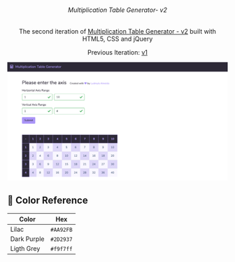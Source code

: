 <h6 align="center">
  Multiplication Table Generator- v2
</h6>
<p align="center">
  The second iteration of <a href="https://ludmylaalmeida.github.io/multiplicationTable-v2/" target="_blank">Multiplication Table Generator - v2</a> built with HTML5, CSS and jQuery
</p>
<p align="center">Previous Iteration: <a href="https://ludmylaalmeida.github.io/multiplicationTable/index.html" target="_blank" >v1</a></p>

![demo](https://github.com/ludmylaalmeida/multiplicationTable/blob/master/image.png?raw=true)

## 🎨 Color Reference

| Color          | Hex                                                                |
| -------------- | ------------------------------------------------------------------ |
| Lilac          | `#AA92FB` |
| Dark Purple    | `#2D2937` |
| Ligth Grey     | `#f9f7ff` |
